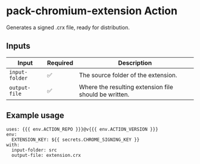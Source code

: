 # pack-chromium-extension Action

Generates a signed .crx file, ready for distribution.

## Inputs

| Input          | Required | Description                                           |
| -------------- | -------- | ----------------------------------------------------- |
| `input-folder` | ✅       | The source folder of the extension.                   |
| `output-file`  | ✅       | Where the resulting extension file should be written. |


## Example usage
```
uses: {{{ env.ACTION_REPO }}}@v{{{ env.ACTION_VERSION }}}
env:
  EXTENSION_KEY: ${{ secrets.CHROME_SIGNING_KEY }}
with:
  input-folder: src
  output-file: extension.crx
```